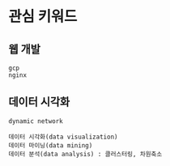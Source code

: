 # 관심 키워드

## 웹 개발

```
gcp
nginx
```

## 데이터 시각화

```
dynamic network

데이터 시각화(data visualization)
데이터 마이닝(data mining)
데이터 분석(data analysis) : 클러스터링, 차원축소
```
